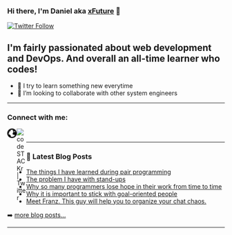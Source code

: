 ### Hi there, I'm Daniel aka [xFuture][website] 👋

[![Twitter Follow](https://img.shields.io/twitter/follow/xFuturecs?color=1DA1F2&logo=twitter&style=for-the-badge)](https://twitter.com/intent/follow?original_referer=https%3A%2F%2Fgithub.com%2FxFuturecs&screen_name=xFuturecs)

## I'm fairly passionated about web development and DevOps. And overall an all-time learner who codes!

- 🌱 I try to learn something new everytime
- 👯 I’m looking to collaborate with other system engineers

---

### Connect with me:

[<img align="left" alt="codeSTACKr.com" width="22px" src="https://raw.githubusercontent.com/iconic/open-iconic/master/svg/globe.svg" />][website]
[<img align="left" alt="codeSTACKr | Twitter" width="22px" src="https://cdn.jsdelivr.net/npm/simple-icons@v3/icons/twitter.svg" />][twitter]

<br />

---

### 📕 Latest Blog Posts

<!-- BLOG-POST-LIST:START -->
- [The things I have learned during pair programming](https://xfuture-blog.netlify.com/2021/02/02/)
- [The problem I have with stand-ups](https://xfuture-blog.netlify.com/2021/01/01/stand_ups/)
- [Why so many programmers lose hope in their work from time to time](https://xfuture-blog.netlify.com/2020/02/01/lose_hope/)
- [Why it is important to stick with goal-oriented people](https://xfuture-blog.netlify.com/2020/01/01/stick_with_goal_oriented_people/)
- [Meet Franz. This guy will help you to organize your chat chaos.](https://xfuture-blog.netlify.com/2019/02/01/meet_franz/)
<!-- BLOG-POST-LIST:END -->

➡️ [more blog posts...](https://www.xfuture-blog.com/)

---

[website]: https://www.xfuture-blog.com/
[twitter]: https://twitter.com/xFuturecs